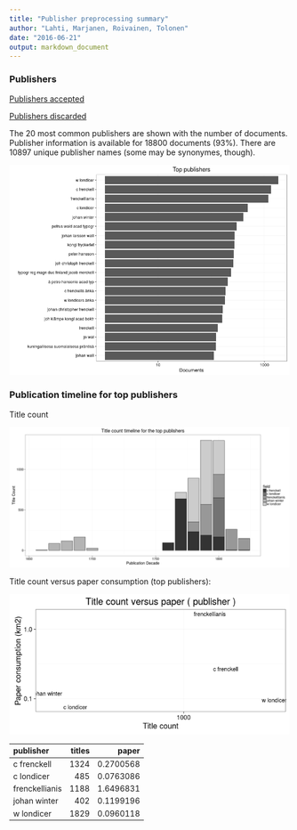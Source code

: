 ```yaml
---
title: "Publisher preprocessing summary"
author: "Lahti, Marjanen, Roivainen, Tolonen"
date: "2016-06-21"
output: markdown_document
---
```



### Publishers

[Publishers accepted](output.tables/publisher_accepted.csv)

[Publishers discarded](output.tables/publisher_discarded.csv)



The 20 most common publishers are shown with the number of documents. Publisher information is available for 18800 documents (93%). There are 10897 unique publisher names (some may be synonymes, though).


![plot of chunk summarypublisher2](figure/summarypublisher2-1.png)

### Publication timeline for top publishers

Title count

![plot of chunk summaryTop10pubtimeline](figure/summaryTop10pubtimeline-1.png)



Title count versus paper consumption (top publishers):

![plot of chunk publishertitlespapers](figure/publishertitlespapers-1.png)

|publisher      | titles|     paper|
|:--------------|------:|---------:|
|c frenckell    |   1324| 0.2700568|
|c londicer     |    485| 0.0763086|
|frenckellianis |   1188| 1.6496831|
|johan winter   |    402| 0.1199196|
|w londicer     |   1829| 0.0960118|
